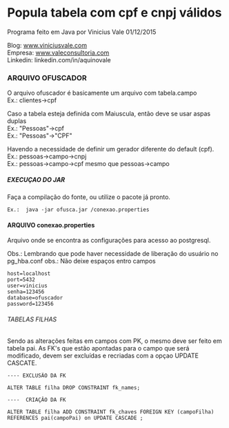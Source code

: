 # Popula tabela com cpf e cnpj válidos
Programa feito em Java
por Vinicius Vale 01/12/2015

Blog: www.viniciusvale.com <br />
Empresa: www.valeconsultoria.com <br />
Linkedin: linkedin.com/in/aquinovale 

### ARQUIVO OFUSCADOR
O arquivo ofuscador é basicamente um arquivo com tabela.campo <br/>
Ex.: clientes->cpf <br/>

Caso a tabela esteja definida com Maiuscula, então deve se usar aspas duplas <br/>
Ex.: "Pessoas"->cpf <br/>
Ex.: "Pessoas"->"CPF" <br/>

Havendo a necessidade de definir um gerador diferente do default (cpf).
Ex.: pessoas->campo->cnpj <br />
Ex.: pessoas->campo->cpf mesmo que pessoas->campo

##### EXECUÇAO DO JAR                 
Faça a compilação do fonte, ou utilize o pacote já pronto.
```
Ex.:  java -jar ofusca.jar /conexao.properties
```

#### ARQUIVO conexao.properties
Arquivo onde se encontra as configurações para acesso ao postgresql.

Obs.: Lembrando que pode haver necessidade de liberação do usuário no pg_hba.conf
obs.: Não deixe espaços entro campos

```
host=localhost
port=5432
user=vinicius
senha=123456
database=ofuscador
password=123456
```

###### TABELAS FILHAS
Sendo as alterações feitas em campos com PK, o mesmo deve ser feito em tabela pai. As FK's que estão apontadas para o campo que será modificado, devem ser excluídas e recriadas com a opçao UPDATE CASCATE.

```
---- EXCLUSÃO DA FK

ALTER TABLE filha DROP CONSTRAINT fk_names; 

----  CRIAÇÂO DA FK

ALTER TABLE filha ADD CONSTRAINT fk_chaves FOREIGN KEY (campoFilha) REFERENCES pai(campoPai) on UPDATE CASCADE ;

```

















